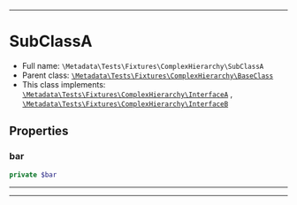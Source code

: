 ***

# SubClassA

* Full name: `\Metadata\Tests\Fixtures\ComplexHierarchy\SubClassA`
* Parent class: [`\Metadata\Tests\Fixtures\ComplexHierarchy\BaseClass`](./BaseClass.md)
* This class implements:
  [`\Metadata\Tests\Fixtures\ComplexHierarchy\InterfaceA`](./InterfaceA.md)
  , [`\Metadata\Tests\Fixtures\ComplexHierarchy\InterfaceB`](./InterfaceB.md)

## Properties

### bar

```php
private $bar
```

***



***

